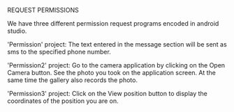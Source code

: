 REQUEST PERMISSIONS

We have three different permission request programs encoded in android studio.

'Permission' project: The text entered in the message section will be sent as sms to the specified phone number.

'Permission2' project: Go to the camera application by clicking on the Open Camera button. See the photo you took on the application screen. At the same time the gallery also records the photo.

'Permission3' project: Click on the View position button to display the coordinates of the position you are on.